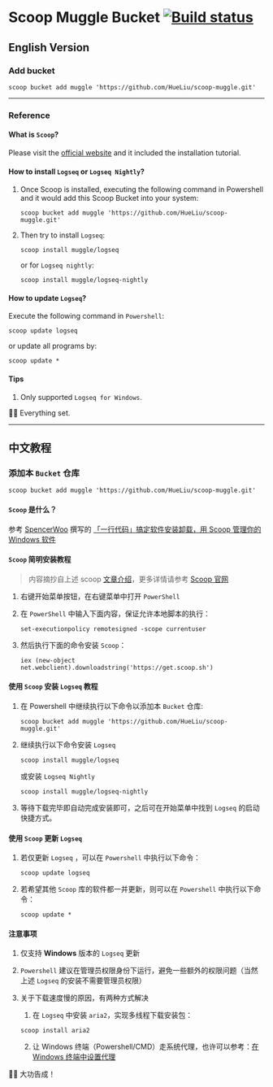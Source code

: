 # Scoop Muggle Bucket [![Build status](https://ci.appveyor.com/api/projects/status/eiyp2qhs11n83jo0/branch/master?svg=true)](https://ci.appveyor.com/project/Hue/scoop-muggle/branch/master)

## English Version

### Add bucket

`scoop bucket add muggle 'https://github.com/HueLiu/scoop-muggle.git'`

---

### Reference

#### What is `Scoop`?
Please visit the [official website](https://scoop.sh/) and it included the installation tutorial.

#### How to install `Logseq` or `Logseq Nightly`?
1. Once Scoop is installed, executing the following command in Powershell and it would add this Scoop Bucket into your system:

    ``` pwsh
    scoop bucket add muggle 'https://github.com/HueLiu/scoop-muggle.git'
    ```

2. Then try to install `Logseq`:

    ``` pwsh
    scoop install muggle/logseq
    ``` 
    or for `Logseq nightly`:

    ``` pwsh
    scoop install muggle/logseq-nightly
    ```

#### How to update `Logseq`?
Execute the following command in `Powershell`:

``` pwsh
scoop update logseq
```

or update all programs by:

``` pwsh
scoop update *
```

#### Tips
1. Only supported `Logseq for Windows`.

🎉🎉 Everything set.

---

## 中文教程

### 添加本 `Bucket` 仓库

``` pwsh
scoop bucket add muggle 'https://github.com/HueLiu/scoop-muggle.git'
```

#### `Scoop` 是什么？
参考 [SpencerWoo](https://sspai.com/u/spencerwoo/updates) 撰写的 [「一行代码」搞定软件安装卸载，用 Scoop 管理你的 Windows 软件](https://sspai.com/post/52496)

#### `Scoop` 简明安装教程
> 内容摘抄自上述 scoop [文章介绍](https://sspai.com/post/52496)，更多详情请参考 [Scoop 官网](https://scoop.sh/)

1. 右键开始菜单按钮，在右键菜单中打开 `PowerShell`
2. 在 `PowerShell` 中输入下面内容，保证允许本地脚本的执行：

    ``` pwsh
    set-executionpolicy remotesigned -scope currentuser
    ```

3. 然后执行下面的命令安装 `Scoop`：

    ``` pwsh
    iex (new-object net.webclient).downloadstring('https://get.scoop.sh')
    ```

#### 使用 `Scoop` 安装 `Logseq` 教程
1. 在 Powershell 中继续执行以下命令以添加本 `Bucket` 仓库:

    ``` pwsh
    scoop bucket add muggle 'https://github.com/HueLiu/scoop-muggle.git'
    ```

2. 继续执行以下命令安装 `Logseq`
    
    ``` pwsh
    scoop install muggle/logseq
    ```
    或安装 `Logseq Nightly`

    ``` pwsh
    scoop install muggle/logseq-nightly
    ```

3. 等待下载完毕即自动完成安装即可，之后可在开始菜单中找到 `Logseq` 的启动快捷方式。

#### 使用 `Scoop` 更新 `Logseq`
1. 若仅更新 `Logseq` ，可以在 `Powershell` 中执行以下命令：
    
    ``` pwsh
    scoop update logseq
    ```

2. 若希望其他 `Scoop` 库的软件都一并更新，则可以在 `Powershell` 中执行以下命令：
    
    ```  pwsh
    scoop update *
    ```

#### 注意事项
1. 仅支持 **Windows** 版本的 `Logseq` 更新
2. `Powershell` 建议在管理员权限身份下运行，避免一些额外的权限问题（当然上述 `Logseq` 的安装不需要管理员权限）
3. 关于下载速度慢的原因，有两种方式解决
    1. 在 `Logseq` 中安装 `aria2`，实现多线程下载安装包： 
    
    ``` pwsh
    scoop install aria2
    ```

    2. 让 Windows 终端（Powershell/CMD）走系统代理，也许可以参考：[在 Windows 终端中设置代理](https://www.yixuju.cn/other/talking-about-proxy/)

🎉🎉 大功告成！

